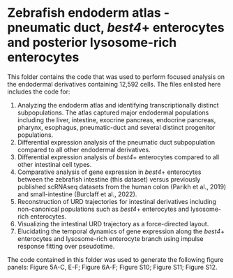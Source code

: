 # Zebrafish endoderm atlas - pneumatic duct, *best4*+ enterocytes and posterior lysosome-rich enterocytes

This folder contains the code that was used to perform focused analysis on the endodermal derivatives containing 12,592 cells. The files enlisted here includes the code for:
1. Analyzing the endoderm atlas and identifying transcriptionally distinct subpopulations. The atlas captured major endodermal populations including the liver, intestine, exocrine pancreas, endocrine pancreas, pharynx, esophagus, pneumatic-duct and several distinct progenitor populations.
2. Differential expression analysis of the pneumatic duct subpopulation compared to all other endodermal derivatives. 
3. Differential expression analysis of *best4*+ enterocytes compared to all other intestinal cell types. 
4. Comparative analysis of gene expression in *best4*+ enterocytes between the zebrafish intestine (this dataset) versus previously published scRNAseq datasets from the human colon (Parikh et al., 2019) and small-intestine (Burclaff et al., 2022).
5. Reconstruction of URD trajectories for intestinal derivatives including non-canonical populations such as *best4*+ enterocytes and lysosome-rich enterocytes. 
6. Visualizing the intestinal URD trajectory as a force-directed layout. 
7. Elucidating the temporal dynamics of gene expression along the *best4*+ enterocytes and lysosome-rich enterocyte branch using impulse response fitting over pseudotime. 

The code contained in this folder was used to generate the following figure panels: Figure 5A-C, E-F; Figure 6A-F; Figure S10; Figure S11; Figure S12. 